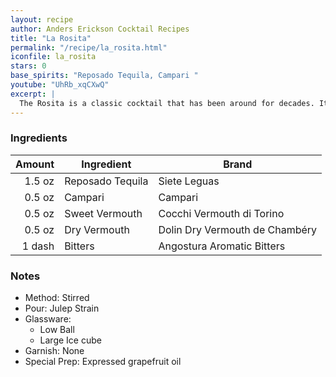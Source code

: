 ```yaml
---
layout: recipe
author: Anders Erickson Cocktail Recipes
title: "La Rosita"
permalink: "/recipe/la_rosita.html"
iconfile: la_rosita
stars: 0
base_spirits: "Reposado Tequila, Campari "
youtube: "UhRb_xqCXwQ"
excerpt: |
  The Rosita is a classic cocktail that has been around for decades. It is a tequila-based drink that is similar to a Negroni, but with a few key differences. The Rosita uses equal parts tequila, Campari, and a blend of sweet and dry vermouth. It is typically garnished with an orange twist.
---
```


### Ingredients

| Amount | Ingredient       | Brand                          |
| -----: | ---------------- | ------------------------------ |
| 1.5 oz | Reposado Tequila | Siete Leguas                   |
| 0.5 oz | Campari          | Campari                        |
| 0.5 oz | Sweet Vermouth   | Cocchi Vermouth di Torino      |
| 0.5 oz | Dry Vermouth     | Dolin Dry Vermouth de Chambéry |
| 1 dash | Bitters          | Angostura Aromatic Bitters     |

### Notes

- Method: Stirred
- Pour: Julep Strain
- Glassware:
  - Low Ball
  - Large Ice cube
- Garnish: None
- Special Prep: Expressed grapefruit oil
